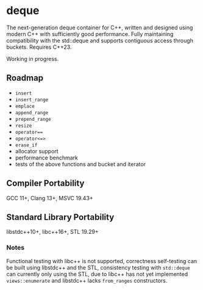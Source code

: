# deque

The next-generation deque container for C++, written and designed using modern C++ with sufficiently good performance. Fully maintaining compatibility with the std::deque and supports contiguous access through buckets. Requires C++23.

Working in progress.

## Roadmap

+ `insert`
+ `insert_range`
+ `emplace`
+ `append_range`
+ `prepend_range`
+ `resize`
+ `operator==`
+ `operator<=>`
+ `erase_if`
+ allocator support
+ performance benchmark
+ tests of the above functions and bucket and iterator

## Compiler Portability

GCC 11+, Clang 13+, MSVC 19.43+

## Standard Library Portability

libstdc++10+, libc++16+, STL 19.29+

### Notes

Functional testing with libc++ is not supported, correctness self-testing can be built using libstdc++ and the STL, consistency testing with `std::deque` can currently only using the STL, due to libc++ has not yet implemented `views::enumerate` and libstdc++ lacks `from_ranges` constructors.
